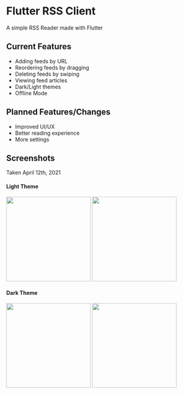 # Flutter RSS Client
A simple RSS Reader made with Flutter

## Current Features
- Adding feeds by URL
- Reordering feeds by dragging
- Deleting feeds by swiping
- Viewing feed articles
- Dark/Light themes
- Offline Mode

## Planned Features/Changes
- Improved UI/UX
- Better reading experience
- More settings

## Screenshots
Taken April 12th, 2021

#### Light Theme
<img src="https://i.irq.pw/u/18.42.21-12.04.21.jpg" width="225px" /> <img src="https://i.irq.pw/u/18.43.40-12.04.21.jpg" width="225px" />

#### Dark Theme
<img src="https://i.irq.pw/u/19.24.23-12.04.21.jpg" width="225px" /> <img src="https://i.irq.pw/u/19.24.31-12.04.21.jpg" width="225px" />
